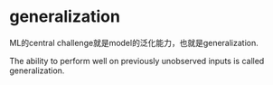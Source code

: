 # generalization
ML的central challenge就是model的泛化能力，也就是generalization.


The ability to perform well on previously unobserved inputs is called generalization.

